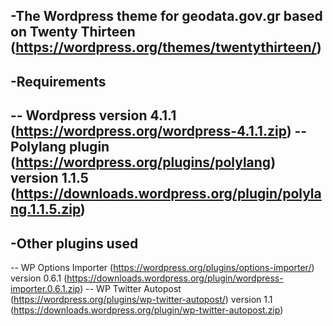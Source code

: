 -The Wordpress theme for geodata.gov.gr based on Twenty Thirteen (https://wordpress.org/themes/twentythirteen/)
-
-Requirements
-------------
-- Wordpress version 4.1.1 (https://wordpress.org/wordpress-4.1.1.zip)
-- Polylang plugin (https://wordpress.org/plugins/polylang) version 1.1.5 (https://downloads.wordpress.org/plugin/polylang.1.1.5.zip) 
- 
-Other plugins used
-------------
-- WP Options Importer (https://wordpress.org/plugins/options-importer/) version 0.6.1 (https://downloads.wordpress.org/plugin/wordpress-importer.0.6.1.zip)
-- WP Twitter Autopost (https://wordpress.org/plugins/wp-twitter-autopost/) version 1.1 (https://downloads.wordpress.org/plugin/wp-twitter-autopost.zip)

